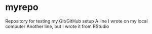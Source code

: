 # myrepo
Repository for testing my Git/GitHub setup
A line I wrote on my local computer 
Another line, but I wrote it from RStudio
